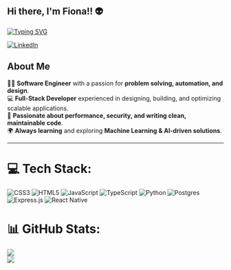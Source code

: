 ## Hi there, I'm Fiona!! 👽
[![Typing SVG](https://readme-typing-svg.demolab.com?font=Fira+Code&pause=1000&color=AD9AFF&width=435&lines=Software+Engineer;Machine+Learning+Enthusiast;Front+End+Engineer)](https://git.io/typing-svg)

[![LinkedIn](https://img.shields.io/badge/LinkedIn-%230077B5.svg?&style=flat-square&logo=linkedin&logoColor=white)](https://www.linkedin.com/in/)

## About Me

👩‍💻 **Software Engineer** with a passion for **problem solving, automation, and design**.  
💻 **Full-Stack Developer** experienced in designing, building, and optimizing scalable applications.  
🚀 **Passionate about performance, security, and writing clean, maintainable code**.  
🌍 **Always learning** and exploring **Machine Learning & AI-driven solutions**.  

---
# 💻 Tech Stack:
![CSS3](https://img.shields.io/badge/css3-%231572B6.svg?style=flat&logo=css3&logoColor=white) ![HTML5](https://img.shields.io/badge/html5-%23E34F26.svg?style=flat&logo=html5&logoColor=white) ![JavaScript](https://img.shields.io/badge/javascript-%23323330.svg?style=flat&logo=javascript&logoColor=%23F7DF1E) ![TypeScript](https://img.shields.io/badge/typescript-%23007ACC.svg?style=flat&logo=typescript&logoColor=white) ![Python](https://img.shields.io/badge/python-3670A0?style=flat&logo=python&logoColor=ffdd54) ![Postgres](https://img.shields.io/badge/postgres-%23316192.svg?style=flat&logo=postgresql&logoColor=white) ![Express.js](https://img.shields.io/badge/express.js-%23404d59.svg?style=flat&logo=express&logoColor=%2361DAFB) ![React Native](https://img.shields.io/badge/react_native-%2320232a.svg?style=flat&logo=react&logoColor=%2361DAFB)
# 📊 GitHub Stats:
![](https://github-readme-stats.vercel.app/api?username=Re-F1&theme=prussian&hide_border=true&include_all_commits=false&count_private=false)<br/>
![](https://nirzak-streak-stats.vercel.app/?user=re-f1&theme=prussian&hide_border=false)<br/>
